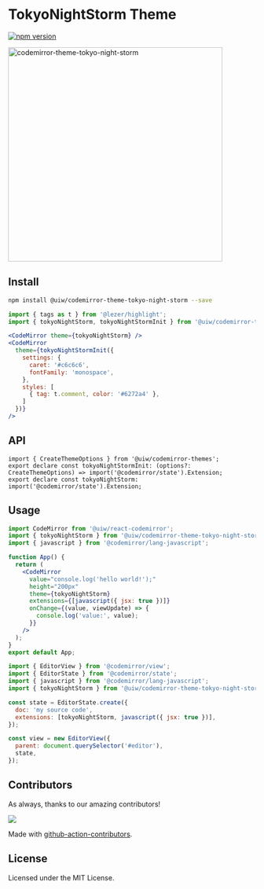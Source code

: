 <!--rehype:ignore:start-->

# TokyoNightStorm Theme

<!--rehype:ignore:end-->

[![npm version](https://img.shields.io/npm/v/@uiw/codemirror-theme-tokyo-night-storm.svg)](https://www.npmjs.com/package/@uiw/codemirror-theme-tokyo-night-storm)

<a href="https://uiwjs.github.io/react-codemirror/#/theme/data/tokyo-night-storm">
  <img width="436" alt="codemirror-theme-tokyo-night-storm" src="https://user-images.githubusercontent.com/1680273/206180525-c0e18a13-50ce-4d61-bd21-1bf25e81c3c0.png">
</a>

## Install

```bash
npm install @uiw/codemirror-theme-tokyo-night-storm --save
```

```jsx
import { tags as t } from '@lezer/highlight';
import { tokyoNightStorm, tokyoNightStormInit } from '@uiw/codemirror-theme-tokyo-night-storm';

<CodeMirror theme={tokyoNightStorm} />
<CodeMirror
  theme={tokyoNightStormInit({
    settings: {
      caret: '#c6c6c6',
      fontFamily: 'monospace',
    },
    styles: [
      { tag: t.comment, color: '#6272a4' },
    ]
  })}
/>
```

## API

```tsx
import { CreateThemeOptions } from '@uiw/codemirror-themes';
export declare const tokyoNightStormInit: (options?: CreateThemeOptions) => import('@codemirror/state').Extension;
export declare const tokyoNightStorm: import('@codemirror/state').Extension;
```

## Usage

```jsx
import CodeMirror from '@uiw/react-codemirror';
import { tokyoNightStorm } from '@uiw/codemirror-theme-tokyo-night-storm';
import { javascript } from '@codemirror/lang-javascript';

function App() {
  return (
    <CodeMirror
      value="console.log('hello world!');"
      height="200px"
      theme={tokyoNightStorm}
      extensions={[javascript({ jsx: true })]}
      onChange={(value, viewUpdate) => {
        console.log('value:', value);
      }}
    />
  );
}
export default App;
```

```js
import { EditorView } from '@codemirror/view';
import { EditorState } from '@codemirror/state';
import { javascript } from '@codemirror/lang-javascript';
import { tokyoNightStorm } from '@uiw/codemirror-theme-tokyo-night-storm';

const state = EditorState.create({
  doc: 'my source code',
  extensions: [tokyoNightStorm, javascript({ jsx: true })],
});

const view = new EditorView({
  parent: document.querySelector('#editor'),
  state,
});
```

## Contributors

As always, thanks to our amazing contributors!

<a href="https://github.com/uiwjs/react-codemirror/graphs/contributors">
  <img src="https://uiwjs.github.io/react-codemirror/CONTRIBUTORS.svg" />
</a>

Made with [github-action-contributors](https://github.com/jaywcjlove/github-action-contributors).

## License

Licensed under the MIT License.

